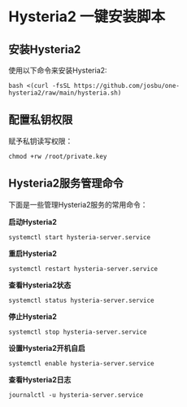 # Hysteria2 一键安装脚本

## 安装Hysteria2
使用以下命令来安装Hysteria2:

```
bash <(curl -fsSL https://github.com/josbu/one-hysteria2/raw/main/hysteria.sh)
```

## 配置私钥权限
赋予私钥读写权限：

```
chmod +rw /root/private.key
```

## Hysteria2服务管理命令
下面是一些管理Hysteria2服务的常用命令：

**启动Hysteria2**
```
systemctl start hysteria-server.service
```

**重启Hysteria2**
```
systemctl restart hysteria-server.service
```

**查看Hysteria2状态**
```
systemctl status hysteria-server.service
```

**停止Hysteria2**
```
systemctl stop hysteria-server.service
```

**设置Hysteria2开机自启**
```
systemctl enable hysteria-server.service
```

**查看Hysteria2日志**
```
journalctl -u hysteria-server.service
```
```
